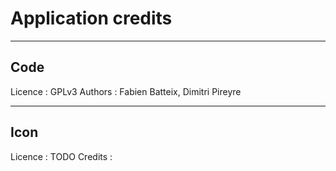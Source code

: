 # Application credits

---
## Code

Licence : GPLv3 
Authors : Fabien Batteix, Dimitri Pireyre

---
## Icon

Licence : TODO
Credits : 

